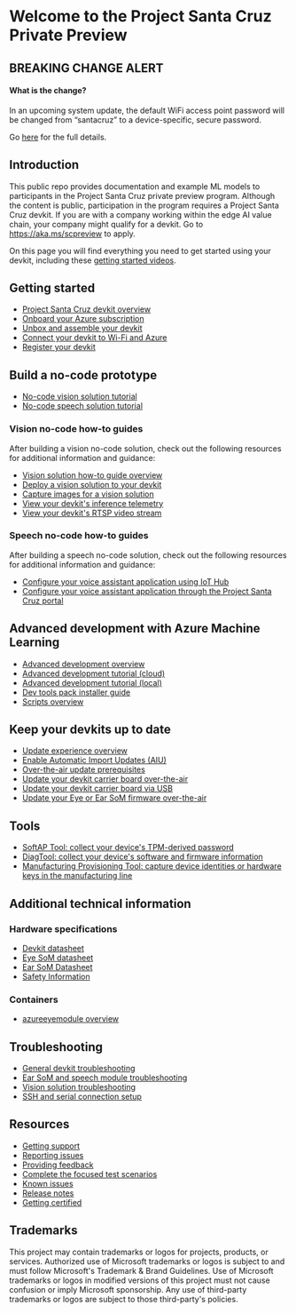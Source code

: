 # Welcome to the Project Santa Cruz Private Preview

## **BREAKING CHANGE ALERT**

#### What is the change?

In an upcoming system update, the default WiFi access point password will be changed  from “santacruz” to a device-specific, secure password.

Go [here](https://github.com/microsoft/Project-Santa-Cruz-Private-Preview/blob/main/alerts/softAP_default_password_change.md) for the full details.

## Introduction

This public repo provides documentation and example ML models to participants in the Project Santa Cruz private preview program. Although the content is public, participation in the program requires a Project Santa Cruz devkit. If you are with a company working within the edge AI value chain, your company might qualify for a devkit. Go to https://aka.ms/scpreview to apply.

On this page you will find everything you need to get started using your devkit, including these [getting started videos](https://github.com/microsoft/Project-Santa-Cruz-Private-Preview/blob/main/user-guides/getting_started/videos.md).

## Getting started

- [Project Santa Cruz devkit overview](https://github.com/microsoft/Project-Santa-Cruz-Preview/blob/main/user-guides/getting_started/project_santa_cruz_development_kit_overview.md)
- [Onboard your Azure subscription](https://github.com/microsoft/Project-Santa-Cruz-Private-Preview/blob/main/user-guides/getting_started/azure-subscription-onboarding.md)
- [Unbox and assemble your devkit](https://github.com/microsoft/Project-Santa-Cruz-Private-Preview/blob/main/user-guides/getting_started/devkit-unboxing-setup.md)
- [Connect your devkit to Wi-Fi and Azure](https://github.com/microsoft/Project-Santa-Cruz-Private-Preview/blob/main/user-guides/getting_started/oobe.md)
- [Register your devkit](https://github.com/microsoft/Project-Santa-Cruz-Preview/blob/main/user-guides/getting_started/register_your_device.md)

## Build a no-code prototype

- [No-code vision solution tutorial](https://github.com/microsoft/Project-Santa-Cruz-Private-Preview/blob/main/user-guides/prototyping/create-nocode-vision.md)
- [No-code speech solution tutorial](https://github.com/microsoft/Project-Santa-Cruz-Private-Preview/blob/main/user-guides/prototyping/nocode-speech.md)

### Vision no-code how-to guides

After building a vision no-code solution, check out the following resources for additional information and guidance:

- [Vision solution how-to guide overview](https://github.com/microsoft/Project-Santa-Cruz-Preview/blob/main/user-guides/prototyping/how-tos/vision/vision_how_tos_overview.md)
- [Deploy a vision solution to your devkit](https://github.com/microsoft/Project-Santa-Cruz-Preview/blob/main/user-guides/prototyping/how-tos/vision/vision-deploy-model.md)
- [Capture images for a vision solution](https://github.com/microsoft/Project-Santa-Cruz-Preview/blob/main/user-guides/prototyping/how-tos/vision/vision-setup-image-capture.md)
- [View your devkit's inference telemetry](https://github.com/microsoft/Project-Santa-Cruz-Preview/blob/main/user-guides/prototyping/how-tos/vision/vision-view-telemetry.md)
- [View your devkit's RTSP video stream](https://github.com/microsoft/Project-Santa-Cruz-Preview/blob/main/user-guides/prototyping/how-tos/vision/vision_view_video-stream.md)

### Speech no-code how-to guides

After building a speech no-code solution, check out the following resources for additional information and guidance:

- [Configure your voice assistant application using IoT Hub](https://github.com/microsoft/Project-Santa-Cruz-Preview/blob/main/user-guides/prototyping/how-tos/speech/manage-voice-assistant-using-iot-hub.md)
- [Configure your voice assistant application through the Project Santa Cruz portal](https://github.com/microsoft/Project-Santa-Cruz-Preview/blob/main/user-guides/prototyping/how-tos/speech/voice-assistant-config.md)

## Advanced development with Azure Machine Learning

- [Advanced development overview](https://github.com/microsoft/Project-Santa-Cruz-Preview/blob/main/Sample-Scripts-and-Notebooks/Official/Machine%20Learning%20Notebooks/readme.md)
- [Advanced development tutorial (cloud)](https://github.com/microsoft/Project-Santa-Cruz-Preview/blob/main/Sample-Scripts-and-Notebooks/Official/Machine%20Learning%20Notebooks/advanced_development_cloud.md)
- [Advanced development tutorial (local)](https://github.com/microsoft/Project-Santa-Cruz-Preview/blob/main/Sample-Scripts-and-Notebooks/Official/Machine%20Learning%20Notebooks/advanced_development_local.md)
- [Dev tools pack installer guide](https://github.com/microsoft/Project-Santa-Cruz-Preview/blob/main/Sample-Scripts-and-Notebooks/Official/Machine%20Learning%20Notebooks/dev-tools-installer.md)
- [Scripts overview](https://github.com/microsoft/Project-Santa-Cruz-Preview/blob/main/Sample-Scripts-and-Notebooks/Official/Scripts/README.md)

## Keep your devkits up to date

- [Update experience overview](https://github.com/microsoft/Project-Santa-Cruz-Preview/blob/main/user-guides/updating/update_experience_overview.md)
- [Enable Automatic Import Updates (AIU)](https://github.com/microsoft/Project-Santa-Cruz-Preview/blob/main/user-guides/updating/automatic_import_of_updates.md)
- [Over-the-air update prerequisites](https://github.com/microsoft/Project-Santa-Cruz-Preview/blob/main/user-guides/updating/ota_os_fw_update_prerequisites.md)
- [Update your devkit carrier board over-the-air](https://github.com/microsoft/Project-Santa-Cruz-Private-Preview/blob/main/user-guides/updating/ota_update.md)
- [Update your devkit carrier board via USB](https://github.com/microsoft/Project-Santa-Cruz-Private-Preview/blob/main/user-guides/updating/usb_updating.md)
- [Update your Eye or Ear SoM firmware over-the-air](https://github.com/microsoft/Project-Santa-Cruz-Preview/blob/main/user-guides/updating/eye_and_ear_som_firmware_update.md)

## Tools

- [SoftAP Tool: collect your device's TPM-derived password](https://github.com/microsoft/Project-Santa-Cruz-Preview/tree/main/tools/SoftAP-access-info-tool)
- [DiagTool: collect your device's software and firmware information](https://github.com/microsoft/Project-Santa-Cruz-Preview/tree/main/tools/DiagTool)
- [Manufacturing Provisioning Tool: capture device identities or hardware keys in the manufacturing line](https://github.com/microsoft/Project-Santa-Cruz-Preview/tree/main/tools/Manufacturing-Provisioning-Tool-Sample-Script)

## Additional technical information

### Hardware specifications

- [Devkit datasheet](https://github.com/microsoft/Project-Santa-Cruz-Preview/blob/main/user-guides/hardware/project_santa_cruz_developer_kit_datasheet.md)
- [Eye SoM datasheet](https://github.com/microsoft/Project-Santa-Cruz-Preview/blob/main/user-guides/hardware/project_santa_cruz_eye_datasheet.md)
- [Ear SoM Datasheet](https://github.com/microsoft/Project-Santa-Cruz-Preview/blob/main/user-guides/hardware/project_santa_cruz_ear_datasheet.md)
- [Safety Information](https://github.com/microsoft/Project-Santa-Cruz-Preview/tree/main/user-guides/hardware/Safety%20Information)

### Containers

- [azureeyemodule overview](https://github.com/microsoft/Project-Santa-Cruz-Preview/blob/main/user-guides/prototyping/containers/eye_module_overview.md)

## Troubleshooting

- [General devkit troubleshooting](https://github.com/microsoft/Project-Santa-Cruz-Preview/blob/main/user-guides/general/troubleshooting/general_devkit_troubleshooting.md)
- [Ear SoM and speech module troubleshooting](https://github.com/microsoft/Project-Santa-Cruz-Preview/blob/main/user-guides/general/troubleshooting/ear_som_speech_module_troubleshooting.md)
- [Vision solution troubleshooting](https://github.com/microsoft/Project-Santa-Cruz-Preview/blob/main/user-guides/general/troubleshooting/vision_solution_troubleshooting.md)
- [SSH and serial connection setup](https://github.com/microsoft/Project-Santa-Cruz-Preview/blob/main/user-guides/general/troubleshooting/ssh_and_serial_connection_setup.md)

## Resources

- [Getting support](https://github.com/microsoft/Project-Santa-Cruz-Private-Preview/blob/main/user-guides/general/get-support.md)
- [Reporting issues](https://github.com/microsoft/Project-Santa-Cruz-Private-Preview/blob/main/user-guides/general/report-a-bug.md)
- [Providing feedback](https://github.com/microsoft/Project-Santa-Cruz-Private-Preview/blob/main/user-guides/general/give-feedback.md)
- [Complete the focused test scenarios](https://github.com/microsoft/Project-Santa-Cruz-Private-Preview/blob/main/user-guides/general/test-scenarios.md)
- [Known issues](https://github.com/microsoft/Project-Santa-Cruz-Private-Preview/blob/main/release-notes/known-issues.md)
- [Release notes](https://github.com/microsoft/Project-Santa-Cruz-Preview/blob/main/release-notes/release-notes.md)
- [Getting certified](https://aka.ms/certlearnmore)

## Trademarks

This project may contain trademarks or logos for projects, products, or services. Authorized use of Microsoft trademarks or logos is subject to and must follow Microsoft's Trademark & Brand Guidelines. Use of Microsoft trademarks or logos in modified versions of this project must not cause confusion or imply Microsoft sponsorship. Any use of third-party trademarks or logos are subject to those third-party's policies.

